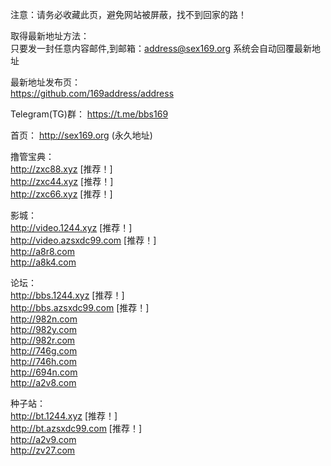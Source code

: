 注意：请务必收藏此页，避免网站被屏蔽，找不到回家的路！<br />

取得最新地址方法： <br />
只要发一封任意内容邮件,到邮箱：address@sex169.org 系统会自动回覆最新地址 <br />

最新地址发布页：<br />
https://github.com/169address/address<br />

Telegram(TG)群：
https://t.me/bbs169 <br />

首页： http://sex169.org (永久地址) <br />

撸管宝典：<br />
http://zxc88.xyz \[推荐！\]<br />
http://zxc44.xyz \[推荐！\]<br />
http://zxc66.xyz \[推荐！\]<br />

影城：<br />
http://video.1244.xyz \[推荐！\] <br />
http://video.azsxdc99.com \[推荐！\] <br />
http://a8r8.com<br />
http://a8k4.com<br />

论坛： <br />
http://bbs.1244.xyz \[推荐！\]<br />
http://bbs.azsxdc99.com \[推荐！\]<br />
http://982n.com<br />
http://982y.com<br />
http://982r.com<br />
http://746g.com<br />
http://746h.com<br />
http://694n.com<br />
http://a2v8.com<br />

种子站：<br />
http://bt.1244.xyz \[推荐！\]<br />
http://bt.azsxdc99.com \[推荐！\]<br />
http://a2v9.com<br />
http://zv27.com<br />
